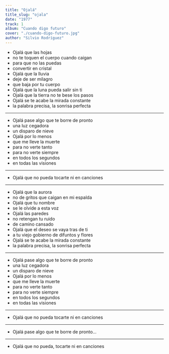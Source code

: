 ```yaml
---
title: "Ojalá"
title_slug: "ojala"
date: "1977"
track: 1
album: "Cuando digo futuro"
cover: "./cuando-digo-futuro.jpg"
author: "Silvio Rodríguez"
---
```


- Ojalá que las hojas
- no te toquen el cuerpo cuando caigan
- para que no las puedas
- convertir en cristal
- Ojalá que la lluvia
- deje de ser milagro
- que baja por tu cuerpo
- Ojalá que la luna pueda salir sin ti
- Ojalá que la tierra no te bese los pasos
- Ojalá se te acabe la mirada constante
- la palabra precisa, la sonrisa perfecta

---

- Ojalá pase algo que te borre de pronto
- una luz cegadora
- un disparo de nieve
- Ojalá por lo menos
- que me lleve la muerte
- para no verte tanto
- para no verte siempre
- en todos los segundos
- en todas las visiones

---

- Ojalá que no pueda tocarte ni en canciones

---

- Ojalá que la aurora
- no de gritos que caigan en mi espalda
- Ojalá que tu nombre
- se le olvide a esta voz
- Ojalá las paredes
- no retengan tu ruido
- de camino cansado
- Ojalá que el deseo se vaya tras de ti
- a tu viejo gobierno de difuntos y flores
- Ojalá se te acabe la mirada constante
- la palabra precisa, la sonrisa perfecta

---

- Ojalá pase algo que te borre de pronto
- una luz cegadora
- un disparo de nieve
- Ojalá por lo menos
- que me lleve la muerte
- para no verte tanto
- para no verte siempre
- en todos los segundos
- en todas las visiones

---

- Ojalá que no pueda tocarte ni en canciones

---

- Ojalá pase algo que te borre de pronto...

---

- Ojalá que no pueda, tocarte ni en canciones
